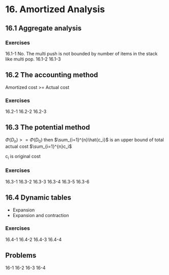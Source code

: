 # 16. Amortized Analysis

## 16.1 Aggregate analysis

### Exercises

16.1-1 No. The multi push is not bounded by number of items in the stack like multi pop.
16.1-2
16.1-3

## 16.2 The accounting method

Amortized cost >= Actual cost

### Exercises

16.2-1
16.2-2
16.2-3

## 16.3 The potential method

$\Phi(D_n) >= \Phi(D_0)$ then $\sum_{i=1}^{n}\hat{c_i}$ is an upper bound of total actual cost $\sum_{i=1}^{n}c_i$

c<sub>i</sub> is original cost

### Exercises

16.3-1
16.3-2
16.3-3
16.3-4
16.3-5
16.3-6

## 16.4 Dynamic tables

-   Expansion
-   Expansion and contraction

### Exercises

16.4-1
16.4-2
16.4-3
16.4-4

## Problems

16-1
16-2
16-3
16-4
